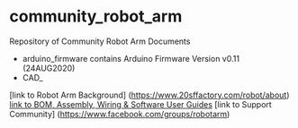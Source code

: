 # community_robot_arm 
Repository of Community Robot Arm Documents
* arduino_firmware contains Arduino Firmware Version v0.11 (24AUG2020)
* CAD_

[link to Robot Arm Background] (https://www.20sffactory.com/robot/about)
[link to BOM, Assembly, Wiring & Software User Guides](https://www.20sffactory.com/robot/resource)
[link to Support Community] (https://www.facebook.com/groups/robotarm)
